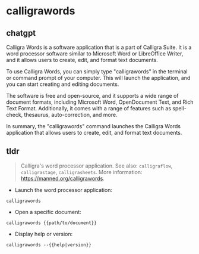 # calligrawords 
## chatgpt 
Calligra Words is a software application that is a part of Calligra Suite. It is a word processor software similar to Microsoft Word or LibreOffice Writer, and it allows users to create, edit, and format text documents. 

To use Calligra Words, you can simply type "calligrawords" in the terminal or command prompt of your computer. This will launch the application, and you can start creating and editing documents.

The software is free and open-source, and it supports a wide range of document formats, including Microsoft Word, OpenDocument Text, and Rich Text Format. Additionally, it comes with a range of features such as spell-check, thesaurus, auto-correction, and more.

In summary, the "calligrawords" command launches the Calligra Words application that allows users to create, edit, and format text documents. 

## tldr 
 
> Calligra's word processor application.
> See also: `calligraflow`, `calligrastage`, `calligrasheets`.
> More information: <https://manned.org/calligrawords>.

- Launch the word processor application:

`calligrawords`

- Open a specific document:

`calligrawords {{path/to/document}}`

- Display help or version:

`calligrawords --{{help|version}}`
